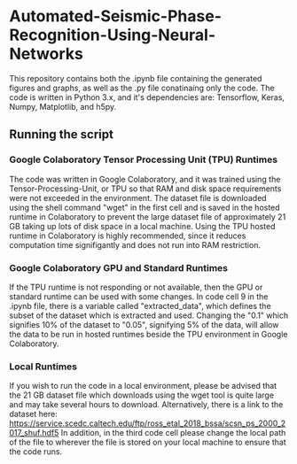 # Automated-Seismic-Phase-Recognition-Using-Neural-Networks
This repository contains both the .ipynb file containing the generated figures and graphs, as well as the .py file conatinaing only the code. The code is written in Python 3.x, and it's dependencies are: Tensorflow, Keras, Numpy, Matplotlib, and h5py.

## Running the script
### Google Colaboratory Tensor Processing Unit (TPU) Runtimes
The code was written in Google Colaboratory, and it was trained using the Tensor-Processing-Unit, or TPU so that RAM and disk space requirements were not exceeded in the environment. The dataset file is downloaded using the shell command "wget" in the first cell and is saved in the hosted runtime in Colaboratory to prevent the large dataset file of approximately 21 GB taking up lots of disk space in a local machine. Using the TPU hosted runtime in Colaboratory is highly recommended, since it reduces computation time signifigantly and does not run into RAM restriction. 

### Google Colaboratory GPU and Standard Runtimes
If the TPU runtime is not responding or not available, then the GPU or standard runtime can be used with some changes. In code cell 9 in the .ipynb file, there is a variable called "extracted_data", which defines the subset of the dataset which is extracted and used. Changing the "0.1" which signifies 10% of the dataset to "0.05", signifying 5% of the data, will allow the data to be run in hosted runtimes beside the TPU environment in Google Colaboratory.

### Local Runtimes
If you wish to run the code in a local environment, please be advised that the 21 GB dataset file which downloads using the wget tool is quite large and may take several hours to download. Alternatively, there is a link to the dataset here:
https://service.scedc.caltech.edu/ftp/ross_etal_2018_bssa/scsn_ps_2000_2017_shuf.hdf5
In addition, in the third code cell please change the local path of the file to wherever the file is stored on your local machine to ensure that the code runs.
